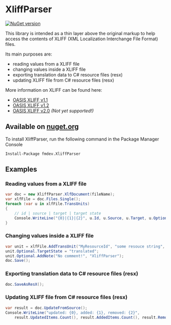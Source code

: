 # XliffParser

[![NuGet version](https://badge.fury.io/nu/fmdev.XliffParser.svg)](https://badge.fury.io/nu/fmdev.XliffParser)

This library is intended as a thin layer above the original markup to help access the contents of XLIFF (XML Localization Interchange File Format) files.

Its main purposes are:
- reading values from a XLIFF file
- changing values inside a XLIFF file
- exporting translation data to C# resource files (resx)
- updating XLIFF file from C# resource files (resx)

More information on XLIFF can be found here:
- [OASIS XLIFF v1.1](http://www.oasis-open.org/committees/xliff/documents/xliff-specification.htm)
- [OASIS XLIFF v1.2](http://docs.oasis-open.org/xliff/v1.2/os/xliff-core.html)
- [OASIS XLIFF v2.0](http://docs.oasis-open.org/xliff/xliff-core/v2.0/xliff-core-v2.0.html) *(Not yet supported!)*

## Available on [nuget.org](https://www.nuget.org/packages/fmdev.XliffParser/)

To install XliffParser, run the following command in the Package Manager Console

    Install-Package fmdev.XliffParser
    
## Examples
### Reading values from a XLIFF file
```c#
var doc = new XliffParser.XlfDocument(fileName);
var xlfFile = doc.Files.Single();
foreach (var u in xlfFile.TransUnits)
{
    // id | source | target | target state
    Console.WriteLine("{0}|{1}|{2}", u.Id, u.Source, u.Target, u.Optional.TargetState);
}
```

### Changing values inside a XLIFF file
```c#
var unit = xlfFile.AddTransUnit("MyResourceId", "some resouce string", "my awesome translation");
unit.Optional.TargetState = "translated";
unit.Optional.AddNote("No comment!", "XliffParser");
doc.Save();
```
### Exporting translation data to C# resource files (resx)
```c#
doc.SaveAsResX();
```

### Updating XLIFF file from C# resource files (resx)

```c#
var result = doc.UpdateFromSource();
Console.WriteLine("updated: {0}, added: {1}, removed: {2}",
    result.UpdatedItems.Count(), result.AddedItems.Count(), result.RemovedItems.Count());
```
